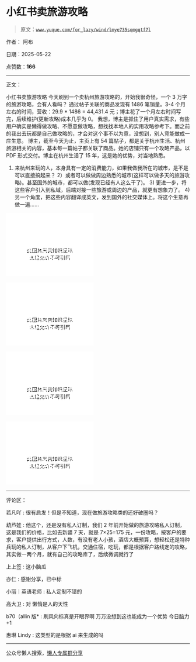 # 小红书卖旅游攻略

> 原文：[`www.yuque.com/for_lazy/wind/lmye735sqmgqtf7l`](https://www.yuque.com/for_lazy/wind/lmye735sqmgqtf7l)

作者： 阿布

日期：2025-05-22

点赞数：**166**

* * *

正文：

小红书卖旅游攻略 今天刷到一个卖杭州旅游攻略的，开始我很奇怪，一个 3 万字的旅游攻略，会有人看吗？
通过帖子关联的商品发现有 1486 笔销量。3-4 个月左右的时间，营收：29.9 * 1486 =
44,431.4 元；博主花了一个月左右时间写完，后续维护(更新攻略)成本几乎为 0。
我想，博主是抓住了用户真实需求，有些用户确实是懒得做攻略、不愿意做攻略，想找找本地人的实用攻略参考下。而之前的我出去玩都是自己做攻略的，才会对这个事不以为意，没想到，别人竞能做成一庄生意。
博主，截至今天为止，主页上有 54 篇帖子，都是关于杭州生活、杭州旅游相关的内容，基本每一篇帖子都关联了商品。她的店铺只有一个攻略产品，以 PDF 形式交付。博主在杭州生活了 15 年，这是她的优势，对当地熟悉。

1.  来杭州来玩的人，本身具有一定的消费能力，如果我做我所在的城市，是不是可以直接搞起来？
    2）或者可以做做周边熟悉的城市(这样可以做多天的旅游攻略)。甚至国外的城市，都可以做(发现已经有人这么干了)。 3)
    更进一步，将这些客户引入到私域，后端对接一些旅游或周边的产品，就更有想象力了。 4)
    另一个角度，把这些内容翻译成英文，发到国外的社交媒体上。将这个生意再做一遍......

![](img/4f5487331ec76ee1562fd46468f90d99.png "None")

![](img/d8de7fa9d788e4bf073a6eb204fdd297.png "None")

![](img/f062c2e7d7cd0fe989a37c5fe8096d2c.png "None")

![](img/647aa7075c6901217c8ff7ab9e5709e8.png "None")

* * *

评论区：

若凡吖 : 很有启发！但是不知道，现在做旅游攻略类的还好破圈吗？

葫芦娃 : 他这个，还是没有私人订制，我们 2 年前开始做的旅游攻略私人订制，这是我们的价格，比如去新疆 7 天，就是 7×25=175 元，一份攻略，按客户的要求，客户提供出行方式，人数，有没有老人小孩，酒店大概预算，想轻松还是特种兵玩的私人订制，从客户下飞机，交通住宿，吃玩，都是根据客户路线定的攻略，其实做一两个月，就有自己的攻略库了，后续微调就行了

上上签 : 这小脑瓜

亦仁 : 感谢分享，已中标

小丽｜英语老师 : 私人定制不错的

高大卫 : 对 懒惰是人的天性

b70（allin 版* : 刷风向标真是开眼界啊 万万没想到这也能成为一个优势 今日脑力+1

惠琳 Lindy : 这类型的是根据 ai 来生成的吗

* * *

公众号懒人搜索，[懒人专属群分享](https://lazybook.fun/#/blog/group)